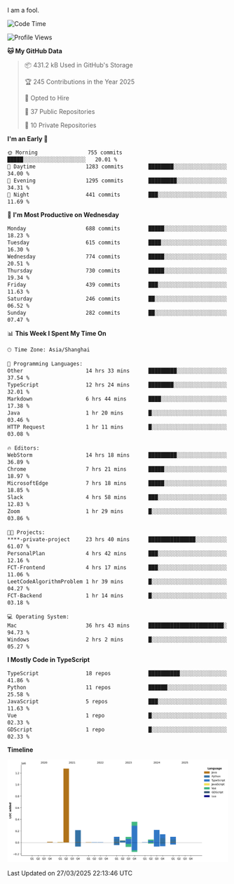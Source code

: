I am a fool.

<!--START_SECTION:waka-->
![Code Time](http://img.shields.io/badge/Code%20Time-2%2C794%20hrs%2048%20mins-blue)

![Profile Views](http://img.shields.io/badge/Profile%20Views-4-blue)

**🐱 My GitHub Data** 

> 📦 431.2 kB Used in GitHub's Storage 
 > 
> 🏆 245 Contributions in the Year 2025
 > 
> 💼 Opted to Hire
 > 
> 📜 37 Public Repositories 
 > 
> 🔑 10 Private Repositories 
 > 
**I'm an Early 🐤** 

```text
🌞 Morning                755 commits         █████░░░░░░░░░░░░░░░░░░░░   20.01 % 
🌆 Daytime                1283 commits        ████████░░░░░░░░░░░░░░░░░   34.00 % 
🌃 Evening                1295 commits        █████████░░░░░░░░░░░░░░░░   34.31 % 
🌙 Night                  441 commits         ███░░░░░░░░░░░░░░░░░░░░░░   11.69 % 
```
📅 **I'm Most Productive on Wednesday** 

```text
Monday                   688 commits         █████░░░░░░░░░░░░░░░░░░░░   18.23 % 
Tuesday                  615 commits         ████░░░░░░░░░░░░░░░░░░░░░   16.30 % 
Wednesday                774 commits         █████░░░░░░░░░░░░░░░░░░░░   20.51 % 
Thursday                 730 commits         █████░░░░░░░░░░░░░░░░░░░░   19.34 % 
Friday                   439 commits         ███░░░░░░░░░░░░░░░░░░░░░░   11.63 % 
Saturday                 246 commits         ██░░░░░░░░░░░░░░░░░░░░░░░   06.52 % 
Sunday                   282 commits         ██░░░░░░░░░░░░░░░░░░░░░░░   07.47 % 
```


📊 **This Week I Spent My Time On** 

```text
🕑︎ Time Zone: Asia/Shanghai

💬 Programming Languages: 
Other                    14 hrs 33 mins      █████████░░░░░░░░░░░░░░░░   37.54 % 
TypeScript               12 hrs 24 mins      ████████░░░░░░░░░░░░░░░░░   32.01 % 
Markdown                 6 hrs 44 mins       ████░░░░░░░░░░░░░░░░░░░░░   17.38 % 
Java                     1 hr 20 mins        █░░░░░░░░░░░░░░░░░░░░░░░░   03.46 % 
HTTP Request             1 hr 11 mins        █░░░░░░░░░░░░░░░░░░░░░░░░   03.08 % 

🔥 Editors: 
WebStorm                 14 hrs 18 mins      █████████░░░░░░░░░░░░░░░░   36.89 % 
Chrome                   7 hrs 21 mins       █████░░░░░░░░░░░░░░░░░░░░   18.97 % 
MicrosoftEdge            7 hrs 18 mins       █████░░░░░░░░░░░░░░░░░░░░   18.85 % 
Slack                    4 hrs 58 mins       ███░░░░░░░░░░░░░░░░░░░░░░   12.83 % 
Zoom                     1 hr 29 mins        █░░░░░░░░░░░░░░░░░░░░░░░░   03.86 % 

🐱‍💻 Projects: 
****-private-project     23 hrs 40 mins      ███████████████░░░░░░░░░░   61.07 % 
PersonalPlan             4 hrs 42 mins       ███░░░░░░░░░░░░░░░░░░░░░░   12.16 % 
FCT-Frontend             4 hrs 17 mins       ███░░░░░░░░░░░░░░░░░░░░░░   11.06 % 
LeetCodeAlgorithmProblem 1 hr 39 mins        █░░░░░░░░░░░░░░░░░░░░░░░░   04.27 % 
FCT-Backend              1 hr 14 mins        █░░░░░░░░░░░░░░░░░░░░░░░░   03.18 % 

💻 Operating System: 
Mac                      36 hrs 43 mins      ████████████████████████░   94.73 % 
Windows                  2 hrs 2 mins        █░░░░░░░░░░░░░░░░░░░░░░░░   05.27 % 
```

**I Mostly Code in TypeScript** 

```text
TypeScript               18 repos            ██████████░░░░░░░░░░░░░░░   41.86 % 
Python                   11 repos            ██████░░░░░░░░░░░░░░░░░░░   25.58 % 
JavaScript               5 repos             ███░░░░░░░░░░░░░░░░░░░░░░   11.63 % 
Vue                      1 repo              █░░░░░░░░░░░░░░░░░░░░░░░░   02.33 % 
GDScript                 1 repo              █░░░░░░░░░░░░░░░░░░░░░░░░   02.33 % 
```



**Timeline**

![Lines of Code chart](https://raw.githubusercontent.com/VeejaLiu/VeejaLiu/master/assets/bar_graph.png)


 Last Updated on 27/03/2025 22:13:46 UTC
<!--END_SECTION:waka-->
